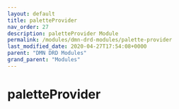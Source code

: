 ```yaml
---
layout: default
title: paletteProvider 
nav_order: 27
description: paletteProvider Module
permalink: /modules/dmn-drd-modules/palette-provider
last_modified_date: 2020-04-27T17:54:08+0000
parent: "DMN DRD Modules"
grand_parent: "Modules"
---
```


# paletteProvider